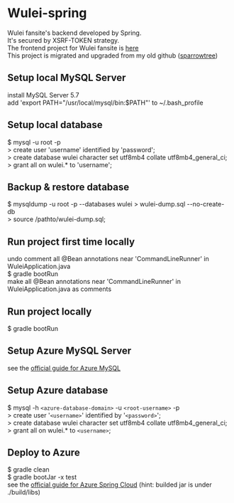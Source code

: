 # Wulei-spring
Wulei fansite's backend developed by Spring.\
It's secured by XSRF-TOKEN strategy.<br />
The frontend project for Wulei fansite is [here](https://github.com/shuanglufeixxxx/wulei-angular-xsrf)\
This project is migrated and upgraded from my old github ([sparrowtree](https://github.com/sparrowtree/wulei-server))
## Setup local MySQL Server
install MySQL Server 5.7\
add 'export PATH="/usr/local/mysql/bin:$PATH"' to ~/.bash_profile
## Setup local database
$ mysql -u root -p\
\> create user 'username' identified by 'password';\
\> create database wulei character set utf8mb4 collate utf8mb4_general_ci;\
\> grant all on wulei.* to 'username';
## Backup & restore database
$ mysqldump -u root -p --databases wulei \> wulei-dump.sql --no-create-db\
\> source /pathto/wulei-dump.sql;
## Run project first time locally
undo comment all @Bean annotations near 'CommandLineRunner' in WuleiApplication.java\
$ gradle bootRun\
make all @Bean annotations near 'CommandLineRunner' in WuleiApplication.java as comments
## Run project locally
$ gradle bootRun
## Setup Azure MySQL Server
see the [official guide for Azure MySQL](https://docs.microsoft.com/en-us/azure/mysql/)
## Setup Azure database
$ mysql -h `<azure-database-domain>` -u `<root-username>` -p\
\> create user '`<username>`' identified by '`<password>`';\
\> create database wulei character set utf8mb4 collate utf8mb4_general_ci;\
\> grant all on wulei.* to `<username>`;
## Deploy to Azure
$ gradle clean\
$ gradle bootJar -x test\
see the [official guide for Azure Spring Cloud](https://docs.microsoft.com/en-us/azure/spring-cloud/) (hint: builded jar is under ./build/libs)